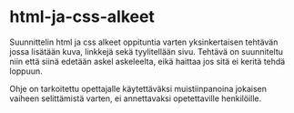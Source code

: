 html-ja-css-alkeet
==================

Suunnittelin html ja css alkeet oppituntia varten yksinkertaisen tehtävän jossa lisätään kuva, linkkejä sekä tyylitellään sivu. Tehtävä on suunniteltu niin että siinä edetään askel askeleelta, eikä haittaa jos sitä ei keritä tehdä loppuun.

Ohje on tarkoitettu opettajalle käytettäväksi muistiinpanoina jokaisen vaiheen selittämistä varten, ei annettavaksi opetettaville henkilöille.